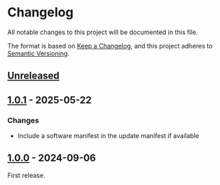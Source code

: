 # Changelog

All notable changes to this project will be documented in this file.

The format is based on [Keep a Changelog](https://keepachangelog.com/en/1.0.0/),
and this project adheres to [Semantic Versioning](https://semver.org/spec/v2.0.0.html).

## [Unreleased]

## [1.0.1] - 2025-05-22

### Changes

- Include a software manifest in the update manifest if available

## [1.0.0] - 2024-09-06

First release.

[Unreleased]: https://github.com/grisp/grisp_update_packager/compare/1.0.1...HEAD
[1.0.1]: https://github.com/grisp/grisp_update_packager/compare/1.0.0...1.0.1
[1.0.0]: https://github.com/grisp/grisp_update_packager/compare/753d621f36907e3d5676cc0bf0db43276f39c5a6...1.0.0
